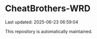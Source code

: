 # CheatBrothers-WRD

Last updated: 2025-06-23 06:59:04

This repository is automatically maintained.

